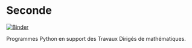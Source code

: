 # Seconde

[![Binder](https://mybinder.org/badge_logo.svg)](https://mybinder.org/v2/gh/rbasters/Seconde/master)

Programmes Python en support des Travaux Dirigés de mathématiques.
